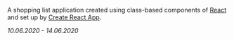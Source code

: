 A shopping list application created using class-based components of [React](https://github.com/facebook/react) and set up by [Create React App](https://github.com/facebook/create-react-app).

*10.06.2020 - 14.06.2020*
